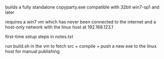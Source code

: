 builds a fully standalone copyparty.exe compatible with 32bit win7-sp1 and later

requires a win7 vm which has never been connected to the internet and a host-only network with the linux host at 192.168.123.1

first-time setup steps in notes.txt

run build.sh in the vm to fetch src + compile + push a new exe to the linux host for manual publishing
